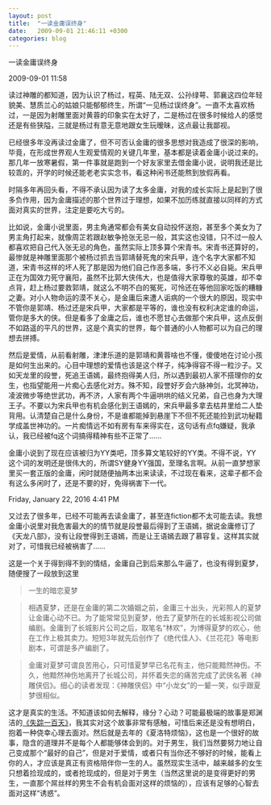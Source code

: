 ```yaml
---
layout: post
title:  "一读金庸误终身"
date:   2009-09-01 21:46:11 +0300
categories: blog
---
```

一读金庸误终身

2009-09-01 11:58

读过神雕的都知道，因为认识了杨过，程英、陆无双、公孙绿萼、郭襄这四位年轻貌美、慧质兰心的姑娘只能郁郁终生，所谓“一见杨过误终身”。一直不太喜欢杨过，一是因为射雕里面对黄蓉的印象实在太好了，二是杨过在很多时候给人的感觉还是有些狭隘，三就是杨过有意无意地跟女生玩暧昧，这点最让我鄙视。

已经很多年没再读过金庸了，但不可否认金庸的很多思想对我造成了很深的影响，毕竟，在形成世界观人生观爱情观的关键几年里，基本都是读着金庸小说过来的。那几年一放寒暑假，第一件事就是跑到一个好友家里去借金庸小说，说明我还是比较乖的，开学的时候还能老老实实念书，看这种闲书还能熬到放假再看。

时隔多年再回头看，不得不承认因为读了太多金庸，对我的成长实际上是起到了很多负作用，因为金庸描述的那个世界过于理想，如果不加历练就直接以同样的方式面对真实的世界，注定是要吃大亏的。

比如说，金庸小说里面，男主角通常都会有美女自动投怀送抱，甚至多个美女为了男主角打起来，就像周芷若跟赵敏争抢张无忌一般，其实这也没错，只不过一般人都喜欢把自己代入张无忌的角色，虽然实际上顶多算个宋青书。宋青书还算好的，最惨就是神雕里面那个被杨过抓去当郭靖替死鬼的宋兵甲，连个名字大家都不知道，宋青书这样的坏人死了那是因为他们自己作恶多端，多行不义必自毙。宋兵甲正在为国效力死守襄阳，虽然不比郭大侠伟大，也是值得大家尊敬的英雄，却不幸点背，赶上杨过要救郭靖，就这么不明不白的冤死，可怜还在等他回家吃饭的糟糠之妻。对小人物命运的漠不关心，是金庸后来遭人诟病的一个很大的原因，现实中不管你是郭靖、杨过还是宋兵甲，大家都是平等的，谁也没有权利决定谁的命运，管你是多大的侠。但是看多了金庸之后，谁也不愿甘心去做那个宋兵甲，这点反倒不如路遥的平凡的世界，这是个真实的世界，每个普通的小人物都可以为自己的理想去拼搏。

然后是爱情，从前看射雕，津津乐道的是郭靖和黄蓉啥也不懂，傻傻地在讨论小孩是如何生出来的。心目中理想的爱情也该是这个样子，纯净得容不得一粒沙子。又如天龙里的段誉，死追王语嫣，最终抱得美人归，所以遇到最初人家不搭理你的女生，也指望能用一片痴心去感化对方。殊不知，段誉好歹会六脉神剑，北冥神功，凌波微步等绝世武功，再不济，人家有两个牛逼哄哄的结义兄弟，自己也身为大理王子。不要以为宋兵甲也有机会感化到王语嫣的，宋兵甲最多拿去枯井里给二人垫背用。认清楚自己是什么身份，不是谁都能掉到悬崖下不但不死还能捡到武功秘籍学成盖世神功的。一片痴情远不如有房有车来得实在，这句话有点fq嫌疑，我承认，我已经被fq这个词搞得精神有些不正常了……

金庸小说到了现在应该被归为YY类吧，顶多算文笔较好的YY类。不得不说，YY这个词的发明还是很伟大的，所谓SY健身YY强国，至理名言啊。从前一直梦想家里买一套正版的金庸，闲时就随便抽两本出来读读，不过现在看来，这辈子都不会有这么多闲时了，还是不要的好，免得祸害下一代。

Friday, January 22, 2016 4:41 PM

又过去了很多年，已经不可能再去读金庸了，甚至连fiction都不太可能去读。我想金庸小说里对我危害最大的的情节就是段誉最后得到了王语嫣，据说金庸修订了《天龙八部》，没有让段誉得到王语嫣，而是让王语嫣去跟了慕容复。这样其实就对了，可惜我已经被祸害了……

这是一个关于得到得不到的情结，金庸自己到后来那么牛逼了，也没有得到夏梦，随便搜了一段放到这里

>一生的暗恋夏梦

>相遇夏梦，还是在金庸的第二次婚姻之前，金庸三十出头，光彩照人的夏梦让金庸心动不已。为了能常常见到夏梦，他去了夏梦所在的长城影视公司做编剧。金庸到了长城影片公司之后，取笔名“林欢”，为博得夏梦的欢心，他在工作上极其卖力。短短3年就先后创作了《绝代佳人》、《兰花花》等电影剧本，可谓是多产编剧了。

>金庸对夏梦可谓良苦用心，只可惜夏梦早已名花有主，他只能黯然神伤。不久，他黯然神伤地离开了长城公司，并怀着失恋的痛苦完成了武侠名著《神雕侠侣》。细心的读者发现：《神雕侠侣》中“小龙女”的一颦一笑，似乎跟夏梦很相似。

这才是真实的生活。不知道该如何去解释，缘分？心动？可能最极端的故事是郑渊洁的[《失踪一百天》](http://book.douban.com/subject/1311995/)，我其实对这个故事非常有感触，可惜后来还是没有想明白，抱着一种侥幸心理去面对。然后就是去年的《夏洛特烦恼》，这也是一个很好的故事，隐含的道理并不是每个人都能够体会到的。对于男生，我们当然要努力地让自己变成那个“最好的自己”，但是对于爱情，或者只有当你还不够好的时候，能看上你的人，才应该是真正有资格陪伴你一生的人。虽然现实生活中，越来越多的女生只想着捡现成的，或者抢现成的，但是对于男生（当然这里说的是变得更好的男生，一直那个屌丝样的男生不会有机会面对这样的烦恼的），应该有足够的心智去面对这样“诱惑”。
